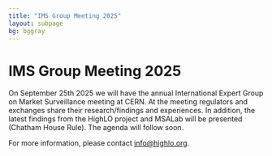 ```yaml
---
title: "IMS Group Meeting 2025"
layout: subpage
bg: bggray
---
```


# IMS Group Meeting 2025

On September 25th 2025 we will have the annual International Expert Group on Market Surveillance meeting at CERN. At the meeting regulators and exchanges share their research/findings and experiences. In addition, the latest findings from the HighLO project and MSALab will be presented (Chatham House Rule). The agenda will follow soon.

For more information, please contact info@highlo.org.